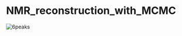 # NMR_reconstruction_with_MCMC


![6peaks](https://user-images.githubusercontent.com/60997135/130164880-792e9638-8840-4e78-b2a7-25520b1aa6a2.gif)



